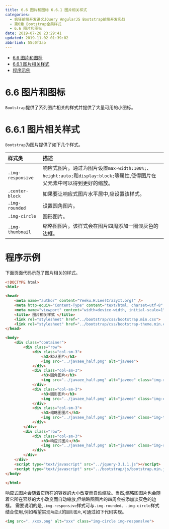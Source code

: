 ```yaml
---
title: 6.6 图片和图标 6.6.1 图片相关样式
categories: 
  - 疯狂前端开发讲义JQuery AngularJS Bootstrap前端开发实战
  - 第6章 Bootstrap全局样式
  - 6.6 图片和图标
date: 2019-07-28 23:29:41
updated: 2019-11-02 01:39:02
abbrlink: 55c0f3ab
---
```

- [6.6 图片和图标](/ReadingNotes/55c0f3ab/#6-6-图片和图标)
- [6.6.1 图片相关样式](/ReadingNotes/55c0f3ab/#6-6-1-图片相关样式)
- [程序示例](/ReadingNotes/55c0f3ab/#程序示例)

<!--more-->
<script src="https://cdn.bootcss.com/jquery/3.4.0/jquery.slim.min.js"></script>
<script>$(document).ready(function () {$(".post-body > ul:nth-child(1)").hide();});</script>

<!--end-->
<!--SSTStart-->
# 6.6 图片和图标 #
`Bootstrap`提供了系列图片相关的样式并提供了大量可用的小图标。
# 6.6.1 图片相关样式 #
`Bootstrap`为图片提供了如下几个样式。
<!--replace:img=I M G-->

|样式类|描述|
|:---|:---|
|`.img-responsive`|响应式图片。通过为图片设置`max-width:100%;`、`height:auto;`和`display:block;`等属性,使得图片在父元素中可以得到更好的缩放。|
|`.center-block`|如果要让响应式图片水平居中,应设置该样式。|
|`.img-rounded`|设置圆角图片。|
|`.img-circle`|圆形图片。|
|`.img-thumbnail`|缩略图图片。该样式会在图片四周添加一圈淡灰色的边框。|
<!--SSTStop-->
# 程序示例 #
下面页面代码示范了图片相关的样式。
```html
<!DOCTYPE html>
<html>

<head>
	<meta name="author" content="Yeeku.H.Lee(CrazyIt.org)" />
	<meta http-equiv="Content-Type" content="text/html; charset=utf-8" />
	<meta name="viewport" content="width=device-width, initial-scale=1">
	<title> 图片相关样式 </title>
	<link rel="stylesheet" href="../bootstrap/css/bootstrap.min.css">
	<link rel="stylesheet" href="../bootstrap/css/bootstrap-theme.min.css">
</head>

<body>
	<div class="container">
		<div class="row">
			<div class="col-sm-3">
				<h3>默认图片</h3>
				<img src="../javaee_half.png" alt="javeee">
			</div>
			<div class="col-sm-3">
				<h3>圆角图片</h3>
				<img src="../javaee_half.png" alt="javeee" class="img-rounded">
			</div>
			<div class="col-sm-3">
				<h3>圆形图片</h3>
				<img src="../javaee_half.png" alt="javeee" class="img-circle">
			</div>
			<div class="col-sm-3">
				<h3>缩略图图片</h3>
				<img src="../javaee_half.png" alt="javeee" class="img-thumbnail">
			</div>
		</div>
		<div class="row">
			<div class="col-sm-3">
				<h3>响应式图片</h3>
				<img src="../javaee_half.png" alt="javeee" class="img-responsive">
			</div>
		</div>
	</div>
	<script type="text/javascript" src="../jquery-3.1.1.js"></script>
	<script type="text/javascript" src="../bootstrap/js/bootstrap.min.js"></script>
</body>

</html>
```
<!--SSTStart-->
响应式图片会随着它所在的容器的大小改变而自动缩放。当然,缩略图图片也会随着它所在容器的大小改变而自动缩放,但缩略图图片的四周会被添加淡灰色的边框。
需要说明的是,`.img-responsive`样式可与`.img-rounded`、`.img-circle`样式结合使用,例如希望实现`响应式`的`圆形图片`,可通过如下代码实现。
```html
<img src=". /xxx.png" alt="xxx" class="img-circle img-responslve">
```
<!--SSTStop-->

